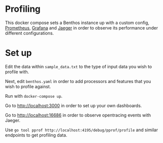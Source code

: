 Profiling
=========

This docker compose sets a Benthos instance up with a custom config, [Prometheus](https://prometheus.io/), [Grafana](https://grafana.com/) and [Jaeger](https://www.jaegertracing.io/) in order to observe its performance under different configurations.

Set up
======

Edit the data within `sample_data.txt` to the type of input data you wish to profile with.

Next, edit `benthos.yaml` in order to add processors and features that you wish to profile against.

Run with `docker-compose up`.

Go to [http://localhost:3000](http://localhost:3000) in order to set up your own dashboards.

Go to [http://localhost:16686](http://localhost:16686) in order to observe opentracing events with Jaeger.

Use `go tool pprof http://localhost:4195/debug/pprof/profile` and similar endpoints to get profiling data.
